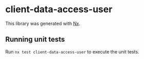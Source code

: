 # client-data-access-user

This library was generated with [Nx](https://nx.dev).

## Running unit tests

Run `nx test client-data-access-user` to execute the unit tests.
